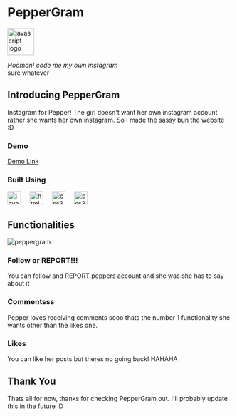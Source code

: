 ﻿# PepperGram
<img src="https://github.com/user-attachments/assets/7b154a23-4147-43c9-8e45-029194ad4066" height="60" alt="javascript logo"/>
<br>

*Hooman! code me my own instagram*
<br>
sure whatever
<br>

## Introducing PepperGram
Instagram for Pepper! The girl doesn't want her own instagram account rather she wants her own instagram. So I made the sassy bun the website :D

### Demo
[Demo Link](http://peppergram.s3-website-ap-southeast-1.amazonaws.com/)

### Built Using
<div align="left">
  <img src="https://cdn.jsdelivr.net/gh/devicons/devicon/icons/javascript/javascript-original.svg" height="30" alt="javascript logo"  />
  <img width="12" />
  <img src="https://cdn.jsdelivr.net/gh/devicons/devicon/icons/html5/html5-original.svg" height="30" alt="html5 logo"  />
  <img width="12" />
  <img src="https://cdn.jsdelivr.net/gh/devicons/devicon/icons/css3/css3-original.svg" height="30" alt="css3 logo"  />
  <img width="12" />
  <img src="https://www.svgrepo.com/show/374118/tailwind.svg" height="30" alt="css3 logo"  />
</div>

## Functionalities
![peppergram](https://github.com/user-attachments/assets/a663dd58-99af-4073-b5a8-b092de48b58d)

### Follow or REPORT!!!
You can follow and REPORT peppers account and she was she has to say about it

### Commentsss
Pepper loves receiving comments sooo thats the number 1 functionality she wants other than the likes one.

### Likes 
You can like her posts but theres no going back! HAHAHA

## Thank You
Thats all for now, thanks for checking PepperGram out. I'll probably update this in the future :D
